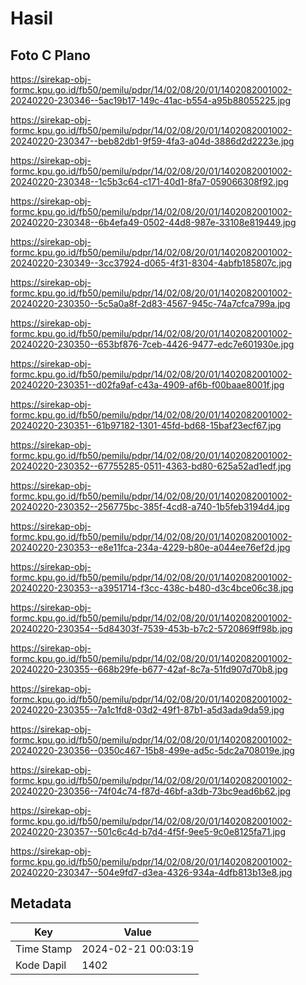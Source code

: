 # Hasil

## Foto C Plano

https://sirekap-obj-formc.kpu.go.id/fb50/pemilu/pdpr/14/02/08/20/01/1402082001002-20240220-230346--5ac19b17-149c-41ac-b554-a95b88055225.jpg

https://sirekap-obj-formc.kpu.go.id/fb50/pemilu/pdpr/14/02/08/20/01/1402082001002-20240220-230347--beb82db1-9f59-4fa3-a04d-3886d2d2223e.jpg

https://sirekap-obj-formc.kpu.go.id/fb50/pemilu/pdpr/14/02/08/20/01/1402082001002-20240220-230348--1c5b3c64-c171-40d1-8fa7-059066308f92.jpg

https://sirekap-obj-formc.kpu.go.id/fb50/pemilu/pdpr/14/02/08/20/01/1402082001002-20240220-230348--6b4efa49-0502-44d8-987e-33108e819449.jpg

https://sirekap-obj-formc.kpu.go.id/fb50/pemilu/pdpr/14/02/08/20/01/1402082001002-20240220-230349--3cc37924-d065-4f31-8304-4abfb185807c.jpg

https://sirekap-obj-formc.kpu.go.id/fb50/pemilu/pdpr/14/02/08/20/01/1402082001002-20240220-230350--5c5a0a8f-2d83-4567-945c-74a7cfca799a.jpg

https://sirekap-obj-formc.kpu.go.id/fb50/pemilu/pdpr/14/02/08/20/01/1402082001002-20240220-230350--653bf876-7ceb-4426-9477-edc7e601930e.jpg

https://sirekap-obj-formc.kpu.go.id/fb50/pemilu/pdpr/14/02/08/20/01/1402082001002-20240220-230351--d02fa9af-c43a-4909-af6b-f00baae8001f.jpg

https://sirekap-obj-formc.kpu.go.id/fb50/pemilu/pdpr/14/02/08/20/01/1402082001002-20240220-230351--61b97182-1301-45fd-bd68-15baf23ecf67.jpg

https://sirekap-obj-formc.kpu.go.id/fb50/pemilu/pdpr/14/02/08/20/01/1402082001002-20240220-230352--67755285-0511-4363-bd80-625a52ad1edf.jpg

https://sirekap-obj-formc.kpu.go.id/fb50/pemilu/pdpr/14/02/08/20/01/1402082001002-20240220-230352--256775bc-385f-4cd8-a740-1b5feb3194d4.jpg

https://sirekap-obj-formc.kpu.go.id/fb50/pemilu/pdpr/14/02/08/20/01/1402082001002-20240220-230353--e8e11fca-234a-4229-b80e-a044ee76ef2d.jpg

https://sirekap-obj-formc.kpu.go.id/fb50/pemilu/pdpr/14/02/08/20/01/1402082001002-20240220-230353--a3951714-f3cc-438c-b480-d3c4bce06c38.jpg

https://sirekap-obj-formc.kpu.go.id/fb50/pemilu/pdpr/14/02/08/20/01/1402082001002-20240220-230354--5d84303f-7539-453b-b7c2-5720869ff98b.jpg

https://sirekap-obj-formc.kpu.go.id/fb50/pemilu/pdpr/14/02/08/20/01/1402082001002-20240220-230355--668b29fe-b677-42af-8c7a-51fd907d70b8.jpg

https://sirekap-obj-formc.kpu.go.id/fb50/pemilu/pdpr/14/02/08/20/01/1402082001002-20240220-230355--7a1c1fd8-03d2-49f1-87b1-a5d3ada9da59.jpg

https://sirekap-obj-formc.kpu.go.id/fb50/pemilu/pdpr/14/02/08/20/01/1402082001002-20240220-230356--0350c467-15b8-499e-ad5c-5dc2a708019e.jpg

https://sirekap-obj-formc.kpu.go.id/fb50/pemilu/pdpr/14/02/08/20/01/1402082001002-20240220-230356--74f04c74-f87d-46bf-a3db-73bc9ead6b62.jpg

https://sirekap-obj-formc.kpu.go.id/fb50/pemilu/pdpr/14/02/08/20/01/1402082001002-20240220-230357--501c6c4d-b7d4-4f5f-9ee5-9c0e8125fa71.jpg

https://sirekap-obj-formc.kpu.go.id/fb50/pemilu/pdpr/14/02/08/20/01/1402082001002-20240220-230347--504e9fd7-d3ea-4326-934a-4dfb813b13e8.jpg


## Metadata

| Key        | Value               |
| ---------- | ------------------- |
| Time Stamp | 2024-02-21 00:03:19 |
| Kode Dapil | 1402                |



